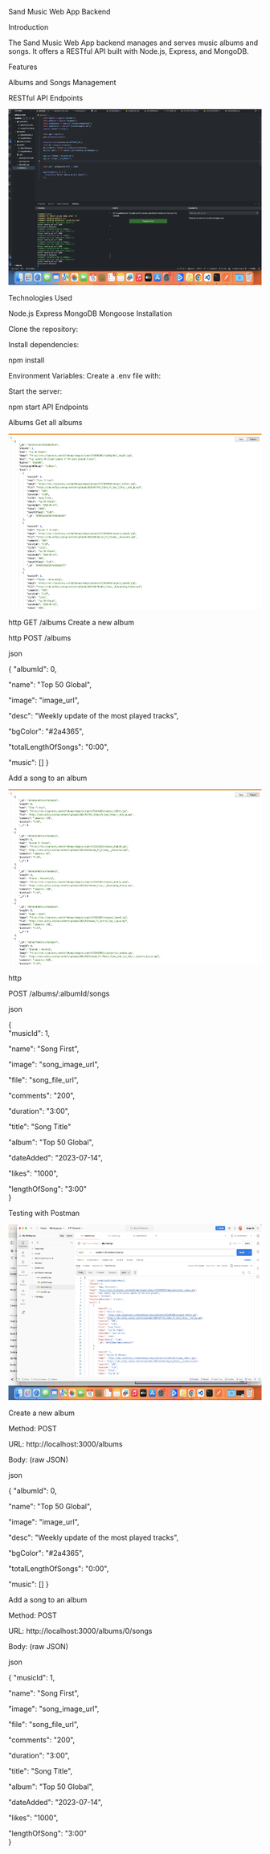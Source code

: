 Sand Music Web App Backend

Introduction

The Sand Music Web App backend manages and serves music albums and songs. It offers a RESTful API built with Node.js, Express, and MongoDB.

Features

Albums and Songs Management

RESTful API Endpoints

<img src="./assets/backendport.png" alt="albums" width="700" height="350"/>

Technologies Used

Node.js
Express
MongoDB
Mongoose
Installation

Clone the repository:


Install dependencies:

npm install

Environment Variables: Create a .env file with:


Start the server:

npm start
API Endpoints

Albums
Get all albums

<img src="./assets/album.png" alt="albums" width="700" height="350"/>

http
GET /albums
Create a new album

http
POST /albums

json

{
  "albumId": 0,

  "name": "Top 50 Global",

  "image": "image_url",

  "desc": "Weekly update of the most played tracks",

  "bgColor": "#2a4365",

  "totalLengthOfSongs": "0:00",

  "music": []
}


Add a song to an album

<img src="./assets/songs.png" alt="albums" width="700" height="350"/>

http

POST /albums/:albumId/songs

json

{</br>
  "musicId": 1,<br/>

  "name": "Song First",<br/>

  "image": "song_image_url",<br/>

  "file": "song_file_url",<br/>

  "comments": "200",<br/>

  "duration": "3:00",<br/>

  "title": "Song Title"<br/>

  "album": "Top 50 Global",<br/>

  "dateAdded": "2023-07-14",<br/>

  "likes": "1000",<br/>

  "lengthOfSong": "3:00"<br/>
}

Testing with Postman

<img src="./assets/postman.png" alt="albums" width="700" height="350"/>

Create a new album

Method: POST

URL: http://localhost:3000/albums

Body: (raw JSON)

json

{
  "albumId": 0, <br/>

  "name": "Top 50 Global", <br/>

  "image": "image_url", <br/>

  "desc": "Weekly update of the most played tracks", <br/>

  "bgColor": "#2a4365", <br/>

  "totalLengthOfSongs": "0:00",<br/>

  "music": []
}

Add a song to an album

Method: POST

URL: http://localhost:3000/albums/0/songs


Body: (raw JSON)


json

{
  "musicId": 1, <br/>

  "name": "Song First", <br/>

  "image": "song_image_url", <br/>

  "file": "song_file_url", <br/>

  "comments": "200", <br/>

  "duration": "3:00",<br/>

  "title": "Song Title",<br/>

  "album": "Top 50 Global", <br/>

  "dateAdded": "2023-07-14", <br/>

  "likes": "1000",<br/>

  "lengthOfSong": "3:00"<br/>
}